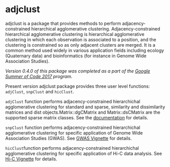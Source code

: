 # adjclust

adjclust is a package that provides methods to perform adjacency-constrained hierarchical agglomerative clustering. Adjacency-constrained hierarchical agglomerative clustering is hierarchical agglomerative clustering in which each observation is associated to a position, and the clustering is constrained so as only adjacent clusters are merged. It is a common method used widely in various application fields including ecology (Quaternary data) and bioinformatics (for instance in Genome Wide Association Studies).

<em> Version 0.4.0 of this package was completed as a part of the [Google Summer of Code 2017](https://summerofcode.withgoogle.com/projects/#4961904920363008) program.</em>

Present version adjclust package provides three user level functions: `adjClust`, `snpClust` and `hicClust`.

`adjClust` function performs adjacency-constrained hierarchichal agglomerative clustering for standard and sparse, similarity and dissimilarity matrices and dist objects.Matrix::dgCMatrix and Matrix::dsCMatrix are the supported sparse matrix classes. See the [documentation](man/adjClust.Rd) for details.

`snpClust` function performs adjacency-constrained hierarchichal agglomerative clustering for specific application of Genome Wide Association Studies (GWAS). See [GWAS Vignette](vignettes/snpClust.Rmd) for details.

`hicClust`function performs adjacency-constrained hierarchichal agglomerative clustering for specific application of Hi-C data analysis. See [Hi-C Vignette](vignettes/hicClust.Rmd) for details.
